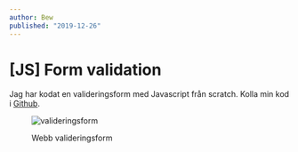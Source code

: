 ```yaml
---
author: Bew
published: "2019-12-26"
---
```

[JS] Form validation
==================================

Jag har kodat en valideringsform med Javascript från scratch. Kolla min kod i [Github](https://github.com/hsh803/Javascript-Project_Web-form-validation).

<figure class="figure left">
    <img src="image/form.png?w=150&save-as=jpg&q=100" alt="valideringsform">
    <figcaption>
        <p>Webb valideringsform</p>
    </figcaption>
</figure>
